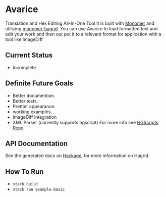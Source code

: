 # Avarice
Translation and Hex Editing All-In-One Tool It is built with [Monomer](https://github.com/fjvallarino/monomer) 
and utilizing [monomer-hagrid](https://github.com/Dretch/monomer-hagrid). You can use Avarice to load formatted
text and edit your work and then out put it to a relevant format for application with a tool like ImageDiff

## Current Status
- Incomplete

## Definite Future Goals
- Better documention.
- Better tests.
- Prettier appearance.
- working examples.
- ImageDiff Integration
- XML Parser (currently supports hgscript) For more info see [HGScripts Repo](https://github.com/HungryGhostsFanTranslation/hgscripts)

## API Documentation
See the generated docs on [Hackage](https://hackage.haskell.org/package/monomer-hagrid), for more information on Hagrid.

## How To Run
* `stack build`
* `stack run example-basic`
